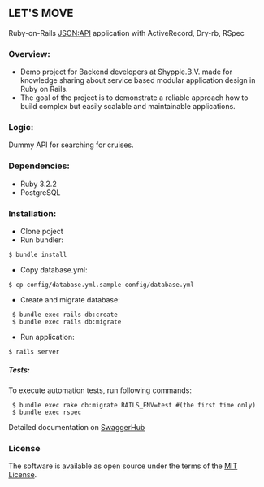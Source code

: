 ## LET'S MOVE
Ruby-on-Rails [JSON:API](https://jsonapi.org/) application with ActiveRecord, Dry-rb, RSpec

### Overview:
- Demo project for Backend developers at Shypple.B.V. made for knowledge sharing about service based modular application design in Ruby on Rails. 
- The goal of the project is to demonstrate a reliable approach how to build complex but easily scalable and maintainable applications.
### Logic:
Dummy API for searching for cruises.

### Dependencies:
- Ruby 3.2.2
- PostgreSQL

### Installation:
- Clone poject
- Run bundler:

 ```shell
 $ bundle install
 ```
- Copy database.yml:
```shell
$ cp config/database.yml.sample config/database.yml
```

- Create and migrate database:

```shell
 $ bundle exec rails db:create
 $ bundle exec rails db:migrate
```
- Run application:

 ```shell
 $ rails server
 ```

##### Tests:
To execute automation tests, run following commands:

```shell
 $ bundle exec rake db:migrate RAILS_ENV=test #(the first time only)
 $ bundle exec rspec
```

Detailed documentation on [SwaggerHub](https://app.swaggerhub.com/apis-docs/Rim-777/Easy-Money-Transfer-API/1.0.0)


### License

The software is available as open source under the terms of the [MIT License](http://opensource.org/licenses/MIT).
